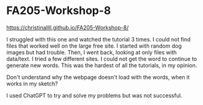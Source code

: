 # FA205-Workshop-8

https://christinallll.github.io/FA205-Workshop-8/

I struggled with this one and watched the tutorial 3 times.  I could not find files that worked well on the large free site. I started with random dog images but had trouble.  Then, I went back, looking at only files with data/text.  I tried a few different sites.  I could not get the word to continue to generate new words.  This was the hardest of all the tutorials, in my opinion.

Don't understand why the webpage doesn't load with the words, when it works in my sketch?

I used ChatGPT to try and solve my problems but was not successful.
